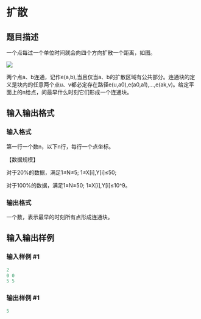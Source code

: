 # 扩散

## 题目描述

一个点每过一个单位时间就会向四个方向扩散一个距离，如图。

![](https://cdn.luogu.com.cn/upload/pic/455.png)

两个点a、b连通，记作e(a,b),当且仅当a、b的扩散区域有公共部分。连通块的定义是块内的任意两个点u、v都必定存在路径e(u,a0),e(a0,a1),…,e(ak,v)。给定平面上的n给点，问最早什么时刻它们形成一个连通块。

## 输入输出格式

### 输入格式

第一行一个数n，以下n行，每行一个点坐标。

【数据规模】

对于20%的数据，满足1≤N≤5; 1≤X[i],Y[i]≤50;

对于100%的数据，满足1≤N≤50; 1≤X[i],Y[i]≤10^9。

### 输出格式

一个数，表示最早的时刻所有点形成连通块。

## 输入输出样例

### 输入样例 #1

```cpp
2
0 0
5 5
```


### 输出样例 #1

```cpp
5
```


